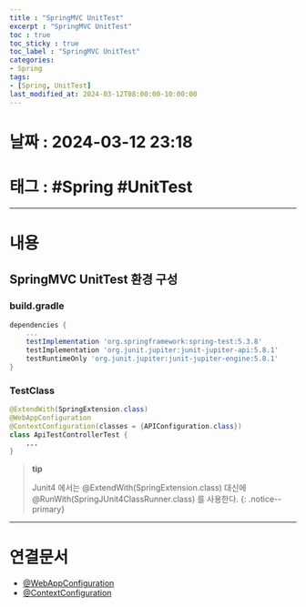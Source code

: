 ```yaml
---
title : "SpringMVC UnitTest"
excerpt : "SpringMVC UnitTest"
toc : true
toc_sticky : true
toc_label : "SpringMVC UnitTest"
categories:
- Spring
tags:
- [Spring, UnitTest]
last_modified_at: 2024-03-12T08:00:00-10:00:00
---
```


# 날짜 : 2024-03-12 23:18

# 태그 : #Spring #UnitTest
---

# 내용

## SpringMVC UnitTest 환경 구성

### build.gradle

```groovy
dependencies {  
	...
    testImplementation 'org.springframework:spring-test:5.3.8'  
    testImplementation 'org.junit.jupiter:junit-jupiter-api:5.8.1'  
    testRuntimeOnly 'org.junit.jupiter:junit-jupiter-engine:5.8.1'  
}
```

### TestClass

```java
@ExtendWith(SpringExtension.class)  
@WebAppConfiguration  
@ContextConfiguration(classes = {APIConfiguration.class})  
class ApiTestControllerTest {
	...
}
```

> **tip**
>
> Junit4 에서는 @ExtendWith(SpringExtension.class) 대신에 @RunWith(SpringJUnit4ClassRunner.class) 를 사용한다.
{: .notice--primary}

---

# 연결문서
- [@WebAppConfiguration](../../test/test-@WebAppConfiguration)
- [@ContextConfiguration](../../test/test-@ContextConfiguration)
